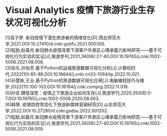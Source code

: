 # Visual Analytics 疫情下旅游行业生存状况可视化分析
[1]高子梦. 新冠疫情下潜在旅游者的情绪变化[D].西北师范大学,2021.DOI:10.27410/d.cnki.gxbfu.2021.000305.  
[2]程励,赵晨月.新冠肺炎疫情背景下游客户外景区心理承载力影响研究——基于可视化行为实验的实证[J].旅游学刊,2021,36(08):27-40.DOI:10.19765/j.cnki.1002-5006.2021.08.008.  
[3]张乐,孙怡芳.基于Python的运城旅游数据可视化分析[J].计算机时代,2022(10):85-88.DOI:10.16644/j.cnki.cn33-1094/tp.2022.10.021.  
[4]孙楚栋,王业.基于Python的旅游数据可视化应用[J].电脑编程技巧与维护,2022(11):100-103.DOI:10.16184/j.cnki.comprg.2022.11.018.  
[5]孙坚.蹲低深思：疫情之下旅游企业如何生存[J].旅游学刊,2020,35(08):5-7.DOI:10.19765/j.cnki.1002-5006.2020.08.003.  
[6]韩愫. 疫情防控常态化下旅游新媒体营销研究[D].山东师范大学,2022.DOI:10.27280/d.cnki.gsdsu.2022.001202.  
[7]程励,赵晨月.新冠肺炎疫情背景下游客户外景区心理承载力影响研究——基于可视化行为实验的实证[J].旅游学刊,2021,36(08):27-40.DOI:10.19765/j.cnki.1002-5006.2021.08.008.  
